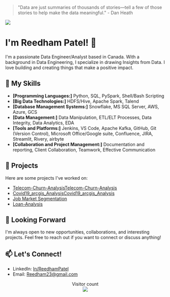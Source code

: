 
> "Data are just summaries of thousands of stories—tell a few of those stories to help make the data meaningful." - Dan Heath

![](https://media.giphy.com/media/v1.Y2lkPTc5MGI3NjExZTYzeGhnN292cDJnc2Q3NnhxeHV0eDlrN242eGZ0cTZqdmMxM2RweSZlcD12MV9zdGlja2Vyc19zZWFyY2gmY3Q9cw/ptzlRfMuHaGgccUzbh/giphy.gif)

# I'm Reedham Patel! 👋

I'm a passionate Data Engineer/Analyst based in Canada. With a background in Data Engineering, I specialize in drawing Insights from Data. I love building and creating things that make a positive impact.

## 🚀 My Skills

- **[Programming Languages:]** Python, SQL, PySpark, Shell/Bash Scripting
- **[Big Data Technologies:]** HDFS/Hive, Apache Spark, Talend
- **[Database Management Systems:]** Snowflake, MS SQL Server, AWS, Azure, GCS
- **[Data Management:]** Data Manipulation, ETL/ELT Processes, Data Integrity, Data Analytics, EDA
- **[Tools and Platforms:]** Jenkins, VS Code, Apache Kafka, GitHub, Git (Version Control), Microsoft Office/Google suite, Confluence, JIRA, Streamlit, Rivery, airbyte
- **[Collaboration and Project Management:]** Documentation and reporting, Client Collaboration, Teamwork, Effective Communication

## 🌱 Projects

Here are some projects I've worked on:

- [Telecom-Churn-AnalysisTelecom-Churn-Analysis](https://github.com/Prometheus238/Telecom-Churn-Analysis)
- [Covid19_arcgis_AnalysisCovid19_arcgis_Analysis](https://github.com/Prometheus238/Covid19_arcgis_Analysis)
- [Job Market Segmentation](https://github.com/Prometheus238/feynn)
- [Loan-Analysis](https://github.com/Prometheus238/Loan-Analysis)

## 🤝 Looking Forward

I'm always open to new opportunities, collaborations, and interesting projects. Feel free to reach out if you want to connect or discuss anything!

## 📫 Let's Connect!

- LinkedIn: [In/ReedhamPatel](www.linkedin.com/in/reedham-patel-3a4567132)
- Email: Reedham23@gmail.com

<p align="center"> 
  Visitor count<br>
  <img src="https://profile-counter.glitch.me/Prometheus4587/count.svg" />
</p>

